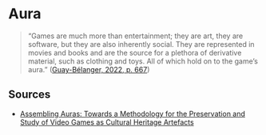 # Aura

> “Games are much more than entertainment; they are art, they are software, but they are also inherently social. They are represented in movies and books and are the source for a plethora of derivative material, such as clothing and toys. All of which hold on to the game’s aura.” ([Guay-Bélanger, 2022, p. 667](zotero://select/library/items/D5S5C3ZS))

## Sources
- [Assembling Auras: Towards a Methodology for the Preservation and Study of Video Games as Cultural Heritage Artefacts](literature/guay-belangerAssemblingAurasMethodology2022.md)